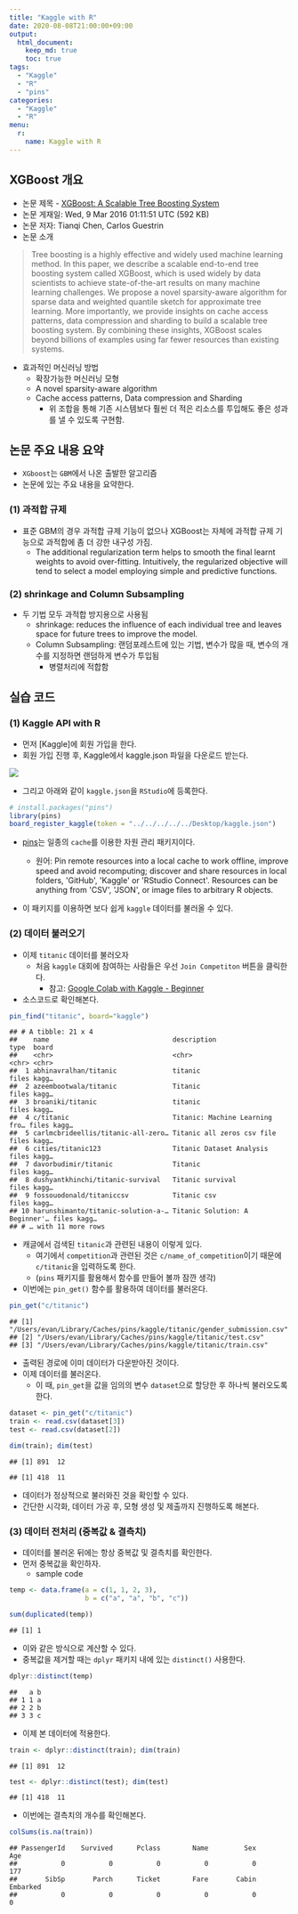 ```yaml
---
title: "Kaggle with R"
date: 2020-08-08T21:00:00+09:00
output: 
  html_document: 
    keep_md: true
    toc: true
tags:
  - "Kaggle"
  - "R"
  - "pins"
categories:
  - "Kaggle"
  - "R"
menu: 
  r:
    name: Kaggle with R
---
```





## XGBoost 개요
- 논문 제목 - [XGBoost: A Scalable Tree Boosting System](https://arxiv.org/abs/1603.02754)
- 논문 게재일: Wed, 9 Mar 2016 01:11:51 UTC (592 KB)
- 논문 저자: Tianqi Chen, Carlos Guestrin
- 논문 소개
> Tree boosting is a highly effective and widely used machine learning method. In this paper, we describe a scalable end-to-end tree boosting system called XGBoost, which is used widely by data scientists to achieve state-of-the-art results on many machine learning challenges. We propose a novel sparsity-aware algorithm for sparse data and weighted quantile sketch for approximate tree learning. More importantly, we provide insights on cache access patterns, data compression and sharding to build a scalable tree boosting system. By combining these insights, XGBoost scales beyond billions of examples using far fewer resources than existing systems.
- 효과적인 머신러닝 방법
  + 확장가능한 머신러닝 모형
  + A novel sparsity-aware algorithm 
  + Cache access patterns, Data compression and Sharding
    * 위 조합을 통해 기존 시스템보다 훨씬 더 적은 리소스를 투입해도 좋은 성과를 낼 수 있도록 구현함. 


## 논문 주요 내용 요약
- `XGboost`는 `GBM`에서 나온 출발한 알고리즘
- 논문에 있는 주요 내용을 요약한다. 

### (1) 과적합 규제
- 표준 GBM의 경우 과적합 규제 기능이 없으나 XGBoost는 자체에 과적합 규제 기능으로 과적합에 좀 더 강한 내구성 가짐. 
  + The additional regularization term helps to smooth the final learnt weights to avoid over-fitting. Intuitively, the regularized objective will tend to select a model employing simple and predictive functions.

### (2) shrinkage and Column Subsampling
- 두 기법 모두 과적합 방지용으로 사용됨
  + shrinkage: reduces the influence of
each individual tree and leaves space for future trees to improve the model.
  + Column Subsampling: 랜덤포레스트에 있는 기법, 변수가 많을 때, 변수의 개수를 지정하면 랜덤하게 변수가 투입됨
    * 병렬처리에 적합함

## 실습 코드

### (1) Kaggle API with R
- 먼저 [Kaggle]에 회원 가입을 한다. 
- 회원 가입 진행 후, Kaggle에서 kaggle.json 파일을 다운로드 받는다. 

![](https://chloevan.github.io/img/kaggle/kaggle_with_colab/kaggle_01_api.png)

- 그리고 아래와 같이 `kaggle.json`을 `RStudio`에 등록한다. 


```r
# install.packages("pins")
library(pins)
board_register_kaggle(token = "../../../../../Desktop/kaggle.json")
```
- [pins](http://pins.rstudio.com/)는 일종의 `cache`를 이용한 자원 관리 패키지이다. 
  + 원어: Pin remote resources into a local cache to work offline, improve speed and avoid recomputing; discover and share resources in local folders, 'GitHub', 'Kaggle' or 'RStudio Connect'. Resources can be anything from 'CSV', 'JSON', or image files to arbitrary R objects.
  
- 이 패키지를 이용하면 보다 쉽게 `kaggle` 데이터를 불러올 수 있다. 

### (2) 데이터 불러오기 
- 이제 `titanic` 데이터를 불러오자
  + 처음 `kaggle` 대회에 참여하는 사람들은 우선 `Join Competiton` 버튼을 클릭한다. 
    * 참고: [Google Colab with Kaggle - Beginner](https://chloevan.github.io/settings/kaggle_with_colab_beginner/)
- 소스코드로 확인해본다. 

```r
pin_find("titanic", board="kaggle")
```

```
## # A tibble: 21 x 4
##    name                               description                    type  board
##    <chr>                              <chr>                          <chr> <chr>
##  1 abhinavralhan/titanic              titanic                        files kagg…
##  2 azeembootwala/titanic              Titanic                        files kagg…
##  3 broaniki/titanic                   titanic                        files kagg…
##  4 c/titanic                          Titanic: Machine Learning fro… files kagg…
##  5 carlmcbrideellis/titanic-all-zero… Titanic all zeros csv file     files kagg…
##  6 cities/titanic123                  Titanic Dataset Analysis       files kagg…
##  7 davorbudimir/titanic               Titanic                        files kagg…
##  8 dushyantkhinchi/titanic-survival   Titanic survival               files kagg…
##  9 fossouodonald/titaniccsv           Titanic csv                    files kagg…
## 10 harunshimanto/titanic-solution-a-… Titanic Solution: A Beginner'… files kagg…
## # … with 11 more rows
```

- 캐글에서 검색된 `titanic`과 관련된 내용이 이렇게 있다. 
  + 여기에서 `competition`과 관련된 것은 `c/name_of_competition`이기 때문에 `c/titanic`을 입력하도록 한다. 
  + (`pins` 패키지를 활용해서 함수를 만들어 볼까 잠깐 생각)
- 이번에는 `pin_get()` 함수를 활용하여 데이터를 불러온다. 

```r
pin_get("c/titanic")
```

```
## [1] "/Users/evan/Library/Caches/pins/kaggle/titanic/gender_submission.csv"
## [2] "/Users/evan/Library/Caches/pins/kaggle/titanic/test.csv"             
## [3] "/Users/evan/Library/Caches/pins/kaggle/titanic/train.csv"
```
- 출력된 경로에 이미 데이터가 다운받아진 것이다. 
- 이제 데이터를 불러온다. 
  + 이 때, `pin_get`을 값을 임의의 변수 `dataset`으로 할당한 후 하나씩 불러오도록 한다. 
  

```r
dataset <- pin_get("c/titanic")
train <- read.csv(dataset[3])
test <- read.csv(dataset[2])

dim(train); dim(test)
```

```
## [1] 891  12
```

```
## [1] 418  11
```

- 데이터가 정상적으로 불러와진 것을 확인할 수 있다. 
- 간단한 시각화, 데이터 가공 후, 모형 생성 및 제출까지 진행하도록 해본다.  

### (3) 데이터 전처리 (중복값 & 결측치)
- 데이터를 불러온 뒤에는 항상 중복값 및 결측치를 확인한다. 
- 먼저 중복값을 확인하자. 
  + sample code

```r
temp <- data.frame(a = c(1, 1, 2, 3), 
                   b = c("a", "a", "b", "c"))

sum(duplicated(temp))
```

```
## [1] 1
```
- 이와 같은 방식으로 계산할 수 있다. 
- 중복값을 제거할 때는 `dplyr` 패키지 내에 있는 `distinct()` 사용한다. 


```r
dplyr::distinct(temp)
```

```
##   a b
## 1 1 a
## 2 2 b
## 3 3 c
```

- 이제 본 데이터에 적용한다. 


```r
train <- dplyr::distinct(train); dim(train)
```

```
## [1] 891  12
```

```r
test <- dplyr::distinct(test); dim(test)
```

```
## [1] 418  11
```
- 이번에는 결측치의 개수를 확인해본다. 

```r
colSums(is.na(train))
```

```
## PassengerId    Survived      Pclass        Name         Sex         Age 
##           0           0           0           0           0         177 
##       SibSp       Parch      Ticket        Fare       Cabin    Embarked 
##           0           0           0           0           0           0
```

